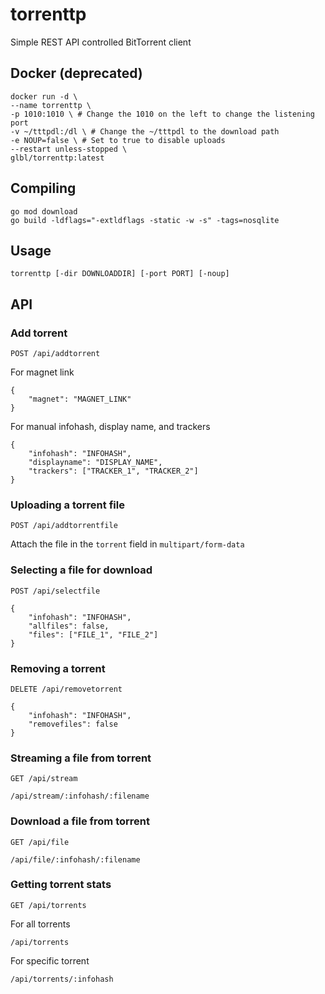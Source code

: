 # torrenttp
Simple REST API controlled BitTorrent client

## Docker (deprecated)
```
docker run -d \
--name torrenttp \
-p 1010:1010 \ # Change the 1010 on the left to change the listening port
-v ~/tttpdl:/dl \ # Change the ~/tttpdl to the download path
-e NOUP=false \ # Set to true to disable uploads
--restart unless-stopped \
glbl/torrenttp:latest
```

## Compiling
```
go mod download
go build -ldflags="-extldflags -static -w -s" -tags=nosqlite
```

## Usage
`torrenttp [-dir DOWNLOADDIR] [-port PORT] [-noup]`

## API

### Add torrent
`POST /api/addtorrent`

For magnet link
```
{
    "magnet": "MAGNET_LINK"
}
```

For manual infohash, display name, and trackers
```
{
    "infohash": "INFOHASH",
    "displayname": "DISPLAY_NAME",
    "trackers": ["TRACKER_1", "TRACKER_2"]
}
```

### Uploading a torrent file
`POST /api/addtorrentfile`

Attach the file in the `torrent` field in `multipart/form-data`

### Selecting a file for download
`POST /api/selectfile`

```
{
    "infohash": "INFOHASH",
    "allfiles": false,
    "files": ["FILE_1", "FILE_2"]
}
```

### Removing a torrent
`DELETE /api/removetorrent`

```
{
    "infohash": "INFOHASH",
    "removefiles": false
}
```

### Streaming a file from torrent
`GET /api/stream`

```
/api/stream/:infohash/:filename
```

### Download a file from torrent
`GET /api/file`

```
/api/file/:infohash/:filename
```

### Getting torrent stats
`GET /api/torrents`

For all torrents
```
/api/torrents
```

For specific torrent
```
/api/torrents/:infohash
```